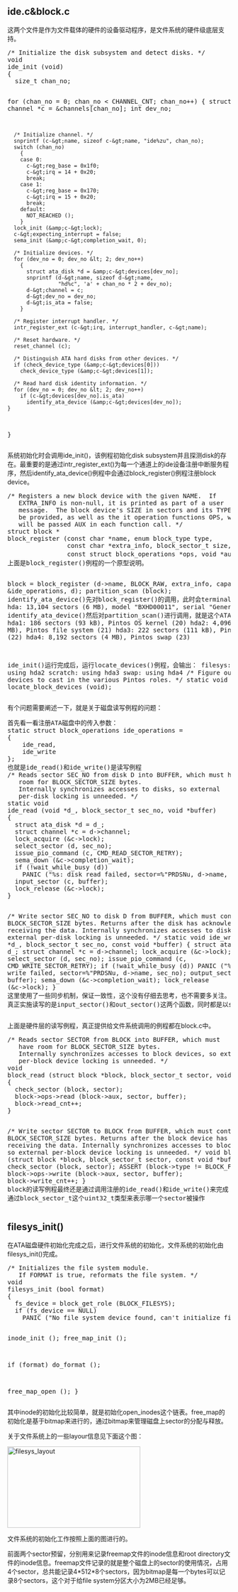 <!---
title:: Pintos文件系统初探1
date:: 2015-04-11 21:08
categories:: 系统与网络
tags:: c, pintos, thread
-->
<h2>ide.c&amp;block.c</h2>
<p>这两个文件是作为文件载体的硬件的设备驱动程序，是文件系统的硬件级底层支持。</p>
<pre class="brush:cpp">/* Initialize the disk subsystem and detect disks. */
void
ide_init (void) 
{
  size_t chan_no;

  for (chan_no = 0; chan_no &lt; CHANNEL_CNT; chan_no++)
    {
      struct channel *c = &amp;channels[chan_no];
      int dev_no;

      /* Initialize channel. */
      snprintf (c-&gt;name, sizeof c-&gt;name, "ide%zu", chan_no);
      switch (chan_no) 
        {
        case 0:
          c-&gt;reg_base = 0x1f0;
          c-&gt;irq = 14 + 0x20;
          break;
        case 1:
          c-&gt;reg_base = 0x170;
          c-&gt;irq = 15 + 0x20;
          break;
        default:
          NOT_REACHED ();
        }
      lock_init (&amp;c-&gt;lock);
      c-&gt;expecting_interrupt = false;
      sema_init (&amp;c-&gt;completion_wait, 0);
 
      /* Initialize devices. */
      for (dev_no = 0; dev_no &lt; 2; dev_no++)
        {
          struct ata_disk *d = &amp;c-&gt;devices[dev_no];
          snprintf (d-&gt;name, sizeof d-&gt;name,
                    "hd%c", 'a' + chan_no * 2 + dev_no); 
          d-&gt;channel = c;
          d-&gt;dev_no = dev_no;
          d-&gt;is_ata = false;
        }

      /* Register interrupt handler. */
      intr_register_ext (c-&gt;irq, interrupt_handler, c-&gt;name);

      /* Reset hardware. */
      reset_channel (c);

      /* Distinguish ATA hard disks from other devices. */
      if (check_device_type (&amp;c-&gt;devices[0]))
        check_device_type (&amp;c-&gt;devices[1]);

      /* Read hard disk identity information. */
      for (dev_no = 0; dev_no &lt; 2; dev_no++)
        if (c-&gt;devices[dev_no].is_ata)
          identify_ata_device (&amp;c-&gt;devices[dev_no]);
    }
}</pre>
<p>系统初始化时会调用ide_init()，该例程初始化disk subsystem并且探测disk的存在。最重要的是通过intr_register_ext()为每一个通道上的ide设备注册中断服务程序，然后identify_ata_device()例程中会通过block_register()例程注册block device。</p>
<pre class="brush:plain">/* Registers a new block device with the given NAME.  If
   EXTRA_INFO is non-null, it is printed as part of a user
   message.  The block device's SIZE in sectors and its TYPE must
   be provided, as well as the it operation functions OPS, which
   will be passed AUX in each function call. */
struct block *
block_register (const char *name, enum block_type type,
                const char *extra_info, block_sector_t size,
                const struct block_operations *ops, void *aux)；
上面是block_register()例程的一个原型说明。

block = block_register (d-&gt;name, BLOCK_RAW, extra_info, capacity,
                          &amp;ide_operations, d);
partition_scan (block);
identify_ata_device()先对block_register()的调用，此时会terminal上会输出：
hda: 13,104 sectors (6 MB), model "BXHD00011", serial "Generic 1234"
identify_ata_device()然后对partition_scan()进行调用，就是这个ATA磁盘上的分区信息，会输出：
hda1: 186 sectors (93 kB), Pintos OS kernel (20)
hda2: 4,096 sectors (2 MB), Pintos file system (21)
hda3: 222 sectors (111 kB), Pintos scratch (22)
hda4: 8,192 sectors (4 MB), Pintos swap (23)

ide_init()运行完成后，运行locate_devices()例程，会输出：
filesys: using hda2
scratch: using hda3
swap: using hda4
/* Figure out what block devices to cast in the various Pintos roles. */
static void locate_block_devices (void);
</pre>
<p>有个问题需要阐述一下，就是关于磁盘读写例程的问题：</p>
<pre class="brush:plain">首先看一看注册ATA磁盘中的传入参数：
static struct block_operations ide_operations =
{
    ide_read,
    ide_write
};
也就是ide_read()和ide_write()是读写例程
/* Reads sector SEC_NO from disk D into BUFFER, which must have
   room for BLOCK_SECTOR_SIZE bytes.
   Internally synchronizes accesses to disks, so external
   per-disk locking is unneeded. */
static void
ide_read (void *d_, block_sector_t sec_no, void *buffer)
{
  struct ata_disk *d = d_;
  struct channel *c = d-&gt;channel;
  lock_acquire (&amp;c-&gt;lock);
  select_sector (d, sec_no);
  issue_pio_command (c, CMD_READ_SECTOR_RETRY);
  sema_down (&amp;c-&gt;completion_wait);
  if (!wait_while_busy (d))
    PANIC ("%s: disk read failed, sector=%"PRDSNu, d-&gt;name, sec_no);
  input_sector (c, buffer);
  lock_release (&amp;c-&gt;lock);
}

/* Write sector SEC_NO to disk D from BUFFER, which must contain
   BLOCK_SECTOR_SIZE bytes.  Returns after the disk has
   acknowledged receiving the data.
   Internally synchronizes accesses to disks, so external
   per-disk locking is unneeded. */
static void
ide_write (void *d_, block_sector_t sec_no, const void *buffer)
{
  struct ata_disk *d = d_;
  struct channel *c = d-&gt;channel;
  lock_acquire (&amp;c-&gt;lock);
  select_sector (d, sec_no);
  issue_pio_command (c, CMD_WRITE_SECTOR_RETRY);
  if (!wait_while_busy (d))
    PANIC ("%s: disk write failed, sector=%"PRDSNu, d-&gt;name, sec_no);
  output_sector (c, buffer);
  sema_down (&amp;c-&gt;completion_wait);
  lock_release (&amp;c-&gt;lock);
}
这里使用了一些同步机制，保证一致性，这个没有仔细去思考，也不需要多关注。
真正实施读写的是input_sector()和out_sector()这两个函数，同时都是以sector为单位读写的。
</pre>
<p>上面是硬件层的读写例程，真正提供给文件系统调用的例程都在block.c中。</p>
<pre class="brush:plain">/* Reads sector SECTOR from BLOCK into BUFFER, which must
   have room for BLOCK_SECTOR_SIZE bytes.
   Internally synchronizes accesses to block devices, so external
   per-block device locking is unneeded. */
void
block_read (struct block *block, block_sector_t sector, void *buffer)
{
  check_sector (block, sector);
  block-&gt;ops-&gt;read (block-&gt;aux, sector, buffer);
  block-&gt;read_cnt++;
}

/* Write sector SECTOR to BLOCK from BUFFER, which must contain
   BLOCK_SECTOR_SIZE bytes.  Returns after the block device has
   acknowledged receiving the data.
   Internally synchronizes accesses to block devices, so external
   per-block device locking is unneeded. */
void
block_write (struct block *block, block_sector_t sector, const void *buffer)
{
  check_sector (block, sector);
  ASSERT (block-&gt;type != BLOCK_FOREIGN);
  block-&gt;ops-&gt;write (block-&gt;aux, sector, buffer);
  block-&gt;write_cnt++;
}
block的读写例程最终还是通过调用注册的ide_read()和ide_write()来完成
通过block_sector_t这个uint32_t类型来表示哪一个sector被操作</pre>
<h2>filesys_init()</h2>
<p>在ATA磁盘硬件初始化完成之后，进行文件系统的初始化，文件系统的初始化由filesys_init()完成。</p>
<pre class="brush:cpp">/* Initializes the file system module.
   If FORMAT is true, reformats the file system. */
void
filesys_init (bool format) 
{
  fs_device = block_get_role (BLOCK_FILESYS);
  if (fs_device == NULL)
    PANIC ("No file system device found, can't initialize file system.");

  inode_init ();
  free_map_init ();

  if (format) 
    do_format ();

  free_map_open ();
}</pre>
<p>其中inode的初始化比较简单，就是初始化open_inodes这个链表。free_map的初始化是基于bitmap来进行的，通过bitmap来管理磁盘上sector的分配与释放。</p>
<p>关于文件系统上的一些layour信息见下面这个图：</p>
<p><a href="http://www.rickyzhang.me/blog/wp-content/uploads/2015/04/filesys_layout.jpg"><img class="alignnone size-medium wp-image-740" src="http://www.rickyzhang.me/blog/wp-content/uploads/2015/04/filesys_layout-300x183.jpg" alt="filesys_layout" width="300" height="183" /></a></p>
<p>文件系统的初始化工作按照上面的图进行的。</p>
<p>前面两个sector预留，分别用来记录freemap文件的inode信息和root directory文件的inode信息。freemap文件记录的就是整个磁盘上的sector的使用情况，占用4个sector，总共能记录4*512*8个sectors，因为bitmap是每一个bytes可以记录8个sectors，这个对于给file system分区大小为2MB已经足够。</p>
<p>&nbsp;</p>
<p>&nbsp;</p>

